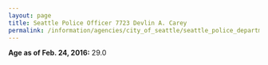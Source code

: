 ```yaml
---
layout: page
title: Seattle Police Officer 7723 Devlin A. Carey
permalink: /information/agencies/city_of_seattle/seattle_police_department/copbook/7723/
---
```


**Age as of Feb. 24, 2016:** 29.0
